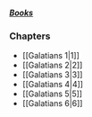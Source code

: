 ##### *[Books](--Bible--.md)*

### Chapters
- [[Galatians 1|1]]
- [[Galatians 2|2]]
- [[Galatians 3|3]]
- [[Galatians 4|4]]
- [[Galatians 5|5]]
- [[Galatians 6|6]]
